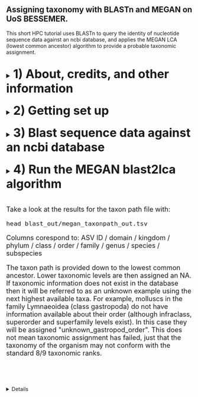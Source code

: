 ## Assigning taxonomy with BLASTn and MEGAN on UoS BESSEMER.
This short HPC tutorial uses BLASTn to query the identity of nucleotide sequence data against an ncbi database, and applies the MEGAN LCA (lowest common ancestor) algorithm to provide a probable taxonomic assignment.
<br></br>
<font size="4">
<details><summary><font size="6"><b>1) About, credits, and other information</b></font></summary>
<br></br>

The workflow was designed as an alternative method of taxonomic assignment to the dada2 "assign taxonomy" step featured in step 11 of Katy Maher's [dada2 pipeline](https://github.com/khmaher/HPC_dada2), which is primarily designed for bacterial and microbial data sets.
<br></br>

For metabarcoding projects featuring non-microbial eukaryotic data, using blastn to query sequences against ncbi databases provides a reliable means of taxonomic identification. However, the ncbi database may contain multiple sequences that match the query sequence, making it hard to tell which taxa the query sequence belongs to. THE LCA (lowest common ancestor) algorthm of MEGAN assigns taxonomy based on the lowest common taxonomic ancestor of the species identified by BLAST. 
<br></br>

Although designed to follow the dada2 pipeline, this workflow can be applied to query any nucleotide sequence data in fasta format. The code has been written for use with the University of Sheffield's [BESSEMER](https://docs.hpc.shef.ac.uk/en/latest/bessemer/index.html) system but should be applicable to any GNU/Linux based HPC system once the appropriate modifications are made (your mileage may vary).
<br></br>

Code which the user must run is highlighted in a code block like this:

```
I am code - you must run me
```

Filepaths, directory names and file names within normal text are within single quotes, like this:

* '/home/user/a_file_path'
<br></br>

When a specific button should be pressed this is shown in double quotes, like so:

* press "y" then "enter"
<br></br>

Contact: Ewan Harney //  e.harney@sheffield.ac.uk
<br>
</details>
<br>

<details><summary><font size="6"><b>2) Getting set up</b></font></summary>
<br></br>

<font size="4"><b>2.1) Access the HPC</b></font>
<br></br>
This workflow assumes you have already been using BESSEMER to run the dada2 pipeline. If that's not the case and you wish to get set up on this particular HPC, please refer to sections 2.1 - 2.4 of the [dada2 pipeline](https://github.com/khmaher/HPC_dada2)
<br></br>

<font size="4"><b>2.2) Navigate to your working directory</b></font>
<br></br>
Navigate to your project directory. If you have been running the dada2 analysis you likely have a 'my_project' directory within the '/fastdata' directory on BESSEMER. Within 'my_project' is the 'working_data' directory, which contains the sequence data in a file called '06_ASV_seqs.fasta'. If you have not been running the dada2 pipeline, you can navigate to the directory containing your sequence data or a parent directory, whichever you prefer (the relative path to the fasta file will be specified when running the script).
<br></br>

<font size="4"><b>2.3) Copy blast2megan scripts</b></font>
<br></br>
Clone (download) this github repository, and copy the b2m_scripts directory contained within to your current location.
  
```
git clone "https://github.com/ewan-harney/hpc_blast2megan"
cp -r hpc_blast2megan/b2m_scripts .
```

Check the contents of the b2m_scripts directory. There should be 5 files in the directory: 6 .sh files and 1 .R script:

```
ls b2m_scripts
```

<font size="4"><b>2.4) A note on editing scripts</b></font>
<br></br>
Unlike the scripts in the dada2 pipeline, the user does not provide their email address as a command line argument, and by default will not receive email confirmation of job completion. However this can be easily altered through a small change to the resource request section of the .sh scripts. A script can be viewed and edited with the nano command and the relative or absolute path to the script, e.g. :

```
nano b2m_scripts/01_run_blastn_simple.sh
```

This will start nano. Notice that the first line of the script is #!/bin/bash, followed by an empty line, and then several lines commencing with #SBATCH. These #SBATCH arguments are used by slurm when the script is submitted (with qsub or sbatch) and allow the user to control certain parameters relating to job submission. Notice that the last #SBATCH line is:

* #SBATCH --mail-user=user@uni.ac.uk. 

Using the arrow key, go to this line and change user@uni.ac.uk to your own email address. In my case it would be:

* #SBATCH --mail-user=e.harney@sheffield.ac.uk

Once you have made this change, you will need to save it. Notice at the bottom of the screen are lines of commands, such as "^G Get Help" and "^X Exit" etc. The "^" means holding down the control (windows) or command (mac) key. Pressing the "X" key whilst holding down control/command will allow you to save (if there have been changes) and exit. After pressing "^X" you will be prompted to save the changes (options are "y" for yes, "n" for no and "^C" for cancel). Press "y". You will then be given the chance to rename the file if you want. In our case we can keep the old name, so simply press "enter" to save the file with the same name and exit nano.
<br>
</details>
<br>

<details><summary><font size="6"><b>3) Blast sequence data against an ncbi database</font></b></summary>
<br></br>

<font size="4"><b>3.1) Determine how many sequences are in your fasta file</b></font>
<br></br>

Depending on the size and number of sequences in our fasta file and the size of the database being used, this step can be quite slow. If your fasta file contains thousands of sequences, we can speed things up by slitting the fasta file into chunks and running blastn in parallel using the array functionality of slurm. This workflow therefore contains 2 different options for running blastn:

1. If you have < 1000 sequences we suggest running the single script:
   * '01_run_blastn_simple.sh'.
3. If you have > 1000 sequences we suggest splitting the file into chunks running it in array mode with:
   * '01A_run_split_fasta.sh'
   * '01B_run_blastn_array.sh'

<br>
To see how many sequences are in your fasta file, run the following:

```
grep -c '>' working_data/06_ASV_seqs.fasta
```

Although we suggest 1000 sequences as a threshold, you can run an array with less than 1000 sequences or the simple blast more than 1000 sequences (although this may take a while). In section 3.2 we describe how to run blast in simple mode, and in section 3.3 we describe how to run it in array mode.
<br></br>

<font size="4"><b>3.2) Running blastn in simple mode</b></font>
<br></br>

Running blastn in simple mode will create a new directory called blast_out in your current directory, as well as symolic links to the ncbi taxadb files 'taxdb.btd' and 'taxdb.bti'. It will then run blastn and the output will be saved as blast_out/all_blast.out.tab. 
<br></br>

<b>To run 01_run_blastn_simple.sh you need to provide:</b>
* the relative path to the fasta file containing the sequence data (-F)
* the location of an ncbi database on the HPC (-B)
<br></br>

It is most likely that you will use the nt database, which contains all nucleotide sequences available on GenBank. However, you can also supply a smaller or bespoke indexed database. Here we will assume you are using nt. Here's an example for how to submit the job:
  
```
qsub b2m_scripts/01_run_blastn_simple.sh -F working_data/06_ASV_seqs.fasta -B /shared/genomicsdb2/shared/ncbi_nt/current/nt
```

<font size="4"><b>3.3) Running blastn in array mode</b></font>
<br></br>

Running blastn in array mode requires running 2 scripts one after the other: '01A_run_split_fasta.sh' then '01B_run_blastn_array.sh'.
<br></br>

The '01A_run_split_fasta.sh' splits the input fasta file into chunks.fa files each containing 100 sequences which are written to a new directory called 'split_fasta'. It also creates symolic links to the ncbi taxadb files 'taxdb.btd' and 'taxdb.bti', and a directory called 'logs' used by script 01B. Finally it creates a text file 'split_fasta_list_of_X.txt' with the names of all the chunk.fa files to be used in the next step. In your file the 'X' will be the total number of chunk.fa files and is a parameter for script '01B_run_blastn_array.sh'.
<br></br>

<b>To run 01A_run_split_fasta.sh  you need to provide:</b>
* the relative path to the fasta file containing the sequence data (-F)
<br></br>

An example command if you have run the dada2 pipeline might be:
  
```
qsub b2m_scripts/01A_run_split_fasta.sh -F working_data/06_ASV_seqs.fasta
```
  
The '01B_run_blastn_array.sh' script will then use an array to simultaneously blast multiple chunk.fa files against an ncbi database. This script will create a new directory called blast_out in your current directory and writes the output of blasting each chunk against the database to a seperate chunk.fa_blast.out.tab.
<br></br>

<b>To run 01A_run_split_fasta.sh you need to provide:</b>
* the location of an ncbi database on the HPC (-B)
* the number of input files to be run on the array (-N)
<br></br>

As stated in section 3.2, it is most likely that you will use the database nt. The number -N is contained in the file name of 'split_fasta_list_of_X.txt' (in place of the 'X'). This can be viewed with the following command:
  
```
ls split_fasta/split_fasta*
```
  
Slurm job arrays allow batch jobs to be broken down into parts and run in parallel, but the script and it's submission are somewhat different. For more information on arrays refer to the Sheffield HPC documentation on [advanced job submission](https://docs.hpc.shef.ac.uk/en/latest/hpc/scheduler/advanced_job_submission_and_control.html#gsc.tab=0). 
<br></br>

If our original sequence.fasta file contained 2350 sequuences, it would have been split into 24 chunks, with the txt file named split_fasta_list_of_24.txt. This number, 24, will appear twice when we submit this job, which would be as follows:
  
```
sbatch --array=1-24 b2m_scripts/01B_run_blastn_array.sh -B /shared/genomicsdb2/shared/ncbi_nt/current/nt -N 24
```
  
Notice that we use sbatch instead of qsub, and that this is followed by array=1- and then the number specific to our data set. This number also appears at the end of the command following the -N flag. Error and output log files for each job of the array will be written to the directory 'logs'
<br></br>

<font size="4"><b>3.4) Monitoring and assessing the result of blastn</b></font>
<br></br>

Running blastn against the nt database can take a while. To follow the status of the job run the following command: 

```
squeue --me
```
  
For more information about the squeue output refer to the Sheffield HPC documentation on [squeue](https://docs.hpc.shef.ac.uk/en/latest/referenceinfo/scheduler/SLURM/Common-commands/squeue.html#gsc.tab=0). squeue will show the status of the job, and in the case of an array, how many of the 'subjobs' have been submitted and how many are still queued.
<br></br>  
If blast was run in simple mode, blast_out should now contain a single file called all_blast.out.tab, and if it was run in array mode, it will contain several chunk.fa_blast.out.tab files. Look at the contents of one of the files with:
  
```
head blast_out/all_blast.out.tab 
```
  
or 

```
head blast_out/chunk0.fa_blast.out.tab
```
  
Information about blast tabular output can be found at the [Metagenomics wiki](https://www.metagenomics.wiki/tools/blast/blastn-output-format-6). The column headers in your files correspond to:

qseqid / *saccver* / pident / length / mismatch / gapopen / qstart / qend / sstart / send / evalue / bitscore / *staxid* / *ssciname* / *scomnames* / *sblastname* / *sskingdoms* / *stitle*

(italics highlight differences to the default output).
<br></br> 

All the rows displayed by head (the top 10) are likely to show results for the same sequence (ASV_1 if following the dada2 pipeline) because the query probably matches many sequences in the nt database. Sometimes the alignment will be much better for one species than any other, allowing taxonomic assignment to species level. But often the sequence will align comparably to multiple sequences. In this case, we need to class the sequence at a higher taxonomic level (e.g. genus or family). We will do in the next step using the MEGAN blast2lca algorithm.
<br>
</details>
<br>

<details><summary><font size="6"><b>4) Run the MEGAN blast2lca algorithm</font></b></summary>
<br></br>
  
<font size="4"><b>4.1) Run blast2lca  </b></font>
<br></br>

For this step we will use [MEGAN](https://uni-tuebingen.de/en/fakultaeten/mathematisch-naturwissenschaftliche-fakultaet/fachbereiche/informatik/lehrstuehle/algorithms-in-bioinformatics/software/megan6/), a suite of bioinformatic algorithms. MEGAN contains various tools: we are interested in blast2lca, which calculates the LCA or [lowest common ancestor](https://en.wikipedia.org/wiki/Lowest_common_ancestor) using multiple blast results.
<br></br>

The 02_run_blast2lca.sh script takes the output from blast, and does the following:
<br></br>

1. If blast was run in array mode, chunks are merged (this is automatically detected)
2. Blast results are filtered by pident (percentage of identical positions: column 3), which is provided by the user
3. The megan2lca (lowest common ancestor) algorithm determines taxonomic likelihood of a sequence at all taxonomic levels. The user can adjust the ensitivity of this by varying the top percent arguement.
4. Two main output files are generated, a summary file (the lowest common ancestor and its rank) and a taxon path file (all the taxonomic levels to the lowest common ancestor).
<br></br>

This script produces some temporary files (which are deleted), some intermediate files ('filtered_blast.out.tab', 'megan_full_out.tsv' and 'megan_taxonpath_withcounts.tsv') that may be useful, and two final output files: 'megan_summary_out.tsv' and megan_taxonpath_out.tsv.
<br></br>

<b>To run the 02_run_blast2lca.sh script you must provide:</b>
* Minimum percentage identity (0-100) for the blast results to be considered by blast2lca (-B)
* The Top Percent parameter (1-10) for lca calculation (-T)
* Absolute path to the megan nucleotide database (-D)
<br></br>

Blast will potentially output hundred of hits for each ASV. The minimum percentage identity threshold can be used to reduce the number of hits that are considered by MEGAN's blast2lca algorithm. We suggest using a relatively high value to start with (90 or 95), which can be reduced if high numbers of NAs appear in the summary file.
<br></br>

Blast2lca only retains blast hits that are less than the 'Top Percent' value away from the highest scroing hit (based on bit score). Top Percent can actually be set to anything from 0 to 100 (with a default of 10), but in our experience values of 1-10 are most appropriate. Setting Top Percent to a low value (1.5, 2) will retain a relatively smaller number of blast hits and likely result in better taxonomic assignment. However if the ASVs derive from organisms that have poor representation in the reference database then it may be wiser to set Top Percent to a higher value (5-10). For more information about Top Percent and the blast2lca algorithm please see the [MEGAN manual](https://software-ab.cs.uni-tuebingen.de/download/megan6/manual.pdf).
<br></br>

If running the analysis on BESSEMER, the megan nucleotide database should be available at '/shared/genomicsdb2/shared/megan/megan-nucl-Feb2022.db'. Otherwise you can download your own version from the [MEGAN Alternative Download Page](https://unitc-my.sharepoint.com/personal/iijhu01_cloud_uni-tuebingen_de/_layouts/15/onedrive.aspx?id=%2Fpersonal%2Fiijhu01%5Fcloud%5Funi%2Dtuebingen%5Fde%2FDocuments%2FApps%2FMegan&ga=1). For deciding which values of -B and -M to use, we recommend initially using relatively strict (high) values for both, such as:
* -B 95
* -M 100
<br></br>

Thus you might run the job like so:

```
qsub b2m_scripts/02_run_blast2lca.sh -B 95 -T 2 -D /shared/genomicsdb2/shared/megan/megan-nucl-Feb2022.db
```

<br></br>

<font size="4"><b>4.2) Tweaking the parameters of the blast2lca script</b></font>
<br><br>

You can look at the results for the first few sequences of the summary file with:

```
head blast_out/megan_summary_out.tsv
```
Columns corespond to: ASV ID / taxonomic rank / LCA taxon. 

To get a rough idea of how well blast and megan have worked, you can run the following code:

```
cut -f2 blast_out/megan_summary_out.tsv | sort | uniq -c 
```
  
This will show how many sequences have been assigned to each taxonomic rank. Hopefully the majority of your sequences are at 's' (species) or 'g' (genus) level. The 'x' level refers to ASVs where the MEGAN blast2lca algorithm was unable to assign taxonomy. Although subspecies or variants are considered (indicated by 'v') most sequences do not include this level of taxonomic information, so we do not expect a high number here
<br><br>

It is common to have some non assigned and unknown taxa in your data, as well as some taxa assigned to higher levels (e.g. class). Deciding what is a 'good' result will depend on many factors including experiment type, sampling strategy, primers used etc. If you are not satisfied, you can try tweaking the values of -B and -T. 
<br><br>

Reducing -B allows sequences with lower blast percentage identity to be considered by MEGAN, and may reduce the number of sequences without assignment.  
Reducing -T will decrease the number of sequences included in the blast2lca, potentially providing more specific taxonomic assignement.
<br>
</details>
<br>

Take a look at the results for the taxon path file with:

```
head blast_out/megan_taxonpath_out.tsv
```
Columns corespond to: ASV ID / domain / kingdom / phylum / class / order / family / genus / species / subspecies 

The taxon path is provided down to the lowest common ancestor. Lower taxonomic levels are then assigned an NA. If taxonomic information does not exist in the database then it will be referred to as an unknown example using the next highest available taxa. For example, molluscs in the family Lymnaeoidea (class gastropoda) do not have information available about their order (although infraclass, superorder and superfamily levels exist). In this case they will be assigned "unknown_gastropod_order". This does not mean taxonomic assignment has failed, just that the taxonomy of the organism may not conform with the standard 8/9 taxonomic ranks.  

<br><br>

<details><summary><font size="6"><b>5) OPTIONAL: Combine with dada2 output to create a summary file</font></b></summary>
<br><br>
  
<font size="4"><b>5.1) Run the summary file script  </b></font>
<br><br>
If you have run this pipeline following dada2, you may wish to combine taxonomic assignment results with sequence data and ASV counts from dada2 to create a summary file with all the information.
<br><br>
Assuming you have created the 'megan_summary_out.tsv' and 'megan_taxonpath_out.tsv' files in the previous step, and have the files '06_ASV_seqs.fasta' and '06_ASV_counts.tsv' in your 'working_data' directory you should be able to run the following script (no arguments need to be supplied): 

```
qsub b2m_scripts/03_run_make_summary_file.sh
```
  
This script will call the R script 03_make_summary_file.R and write the output to blast_out/ASV_taxa_seq_counts.tsv. This file contains the taxonomic results (lca taxon and taxon path to the lca taxon), sequence, and count results.
</font>
<br>
</details>
<br>
